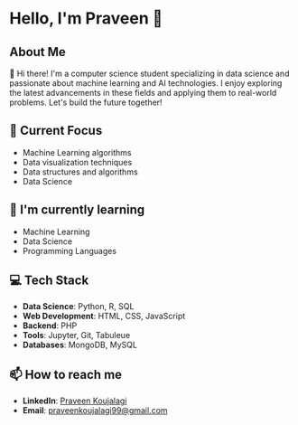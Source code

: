 # Hello, I'm Praveen 👋

## About Me
👋 Hi there! I'm a computer science student specializing in data science and passionate about machine learning and AI technologies. I enjoy exploring the latest advancements in these fields and applying them to real-world problems. Let's build the future together!


## 🔭 Current Focus
- Machine Learning algorithms
- Data visualization techniques
- Data structures and algorithms 
- Data Science

## 🌱 I'm currently learning
- Machine Learning
- Data Science
- Programming Languages

## 💻 Tech Stack
- **Data Science**: Python, R, SQL
- **Web Development**: HTML, CSS, JavaScript
- **Backend**: PHP
- **Tools**: Jupyter, Git, Tabuleue
- **Databases**: MongoDB, MySQL

## 📫 How to reach me
- **LinkedIn**: [Praveen Koujalagi](#)
- **Email**: praveenkoujalagi99@gmail.com
